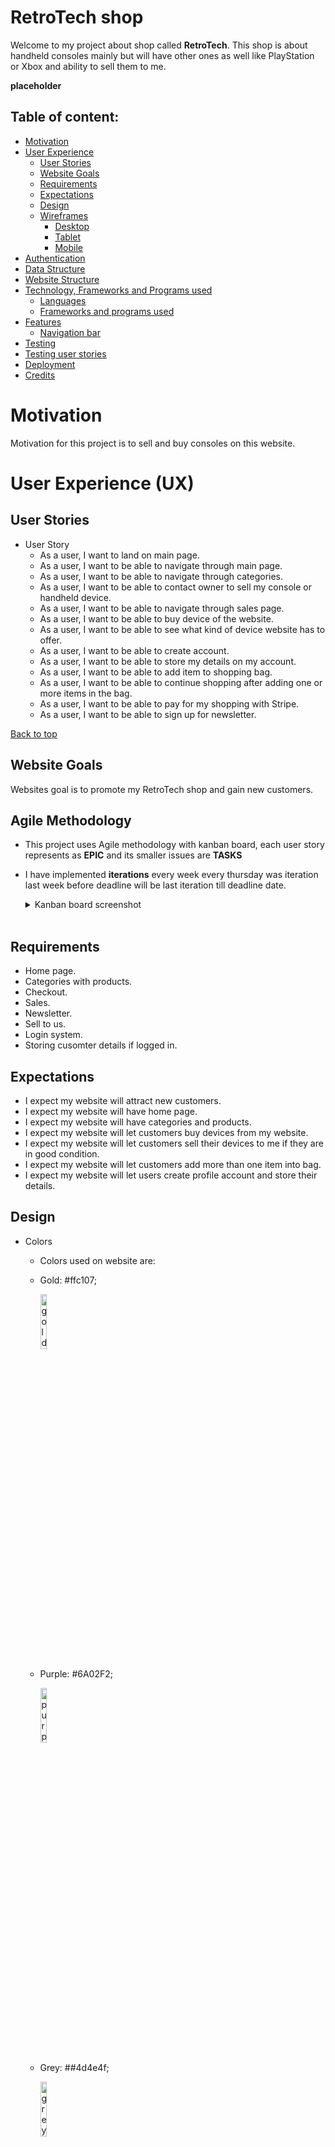 # RetroTech shop

Welcome to my project about shop called **RetroTech**. This shop is about handheld consoles mainly but will have other ones as well like PlayStation or Xbox and ability to sell them to me.

<img src="" alt="">**placeholder**

## Table of content:

- [Motivation](#motivation)
- [User Experience](#user-experience-ux)
    - [User Stories](#user-stories)
    - [Website Goals](#website-goals)
    - [Requirements](#requirements)
    - [Expectations](#expectations)
    - [Design](#design)
    - [Wireframes](#wireframes)
        - [Desktop](#desktop)
        - [Tablet](#tablet)
        - [Mobile](#mobile)
- [Authentication](#authentication)
- [Data Structure](#data-structure)
- [Website Structure](#website-structure)
- [Technology, Frameworks and Programs used](#technology-frameworks-and-programs-used)
    - [Languages](#languages)
    - [Frameworks and programs used](#frameworks-and-programs-used)
- [Features](#features)
    - [Navigation bar](#navigation)
- [Testing](#testing)
- [Testing user stories](#testing-user-stories)
- [Deployment](#deployment)
- [Credits](#credits)

# Motivation

Motivation for this project is to sell and buy consoles on this website.

# User Experience (UX)

## User Stories
- User Story
    - As a user, I want to land on main page.
    - As a user, I want to be able to navigate through main page.
    - As a user, I want to be able to navigate through categories.
    - As a user, I want to be able to contact owner to sell my console or handheld device.
    - As a user, I want to be able to navigate through sales page.
    - As a user, I want to be able to buy device of the website.
    - As a user, I want to be able to see what kind of device website has to offer.
    - As a user, I want to be able to create account.
    - As a user, I want to be able to store my details on my account.
    - As a user, I want to be able to add item to shopping bag.
    - As a user, I want to be able to continue shopping after adding one or more items in the bag.
    - As a user, I want to be able to pay for my shopping with Stripe.
    - As a user, I want to be able to sign up for newsletter.

[Back to top](#)

## Website Goals

Websites goal is to promote my RetroTech shop and gain new customers.

## Agile Methodology

- This project uses Agile methodology with kanban board, each user story represents as **EPIC** and its smaller issues are **TASKS**
- I have implemented **iterations** every week every thursday was iteration last week before deadline will be last iteration till deadline date.

    <details><summary>Kanban board screenshot</summary>
    <img src="docs/kanban-board.png" alt="kanban board"/>
    </details>
    <br>

## Requirements

- Home page.
- Categories with products.
- Checkout.
- Sales.
- Newsletter.
- Sell to us.
- Login system.
- Storing cusomter details if logged in.

## Expectations

- I expect my website will attract new customers.
- I expect my website will have home page.
- I expect my website will have categories and products.
- I expect my website will let customers buy devices from my website.
- I expect my website will let customers sell their devices to me if they are in good condition.
- I expect my website will let customers add more than one item into bag.
- I expect my website will let users create profile account and store their details.

## Design

- Colors
    - Colors used on website are:

    - Gold: #ffc107;

        <img src="docs/gold.png" alt="gold color" width="15%"/>

    - Purple: #6A02F2;

        <img src="docs/purple.png" alt="purple color" width="15%"/>
    
    - Grey: ##4d4e4f;

        <img src="docs/d-grey.png" alt="grey color" width="15%"/>

    - light grey: #eeebeb;

        <img src="docs/light-grey.png" alt="light grey color" width="15%"/>

    - white: #fff;

        <img src="docs/white.png" alt="white color" width="15%"/>

- Fonts:

    Font was used default from Boostrap 5, [Helvetica Neue](https://fontsgeek.com/helvetica-neue-font), [Helvetica](https://fontsgeek.com/helvetica-font), [Arial](https://fontsgeek.com/arial-font), and [sans-serif](https://fontsgeek.com/sans-serif-font) in its default font stack.

- Images: 

    - [Freepik](https://www.freepik.com/free-vector/reviews-concept-landing-page_5156335.htm#query=reviews&position=27&from_view=search&track=locales")

    - [Currys.ie](https://www.currys.ie/)

    - [Smyths](https://www.smythstoys.com/ie/en-ie/)

    - [Retroid](https://www.goretroid.com/)

    - [Anbernic](https://anbernic.com/)

[Back to top](#)

## Wireframes

- Home page.

	**placeholder**

- Products/Categories.

	**placeholder**

- Checkout.

	**placeholder**

- Sales.

	**placeholder**

- Front end admin panel

	**placeholder**

- Profile account

	**placeholder**

- Newsletter

    **placeholder**


# Authentication and Security

- Project uses [Allauth](https://django-allauth.readthedocs.io/en/latest/) as login system, pages were adjusted and styled. Emailing system to login, email confirmation, password recovery and so on works and is being sent.

- Unwanted visitors trying to access restricted pages in project will be redirected to home with message that they are allowed on this site. ``@Login_required`` and 

    ```
    if not request.user.is_superuser:
        messages.error(request, 'You arent allowed there! \
                        redirecting to home page.')
        return redirect(reverse('home'))
        ```

# Data Structure

## Database

Category:
| Object | Field |
|---|---|
| ID | is automatically generated |
| name | CharField |
| frontend_name | CharField |

name is given category_choices of handheld, console, games, accessories.
<hr>

Item:
| Object | Field |
|---|---|
| ID | is automatically generated |
| category | ForeignKey to Category model |
| sku_number | CharField |
| product_name | CharField |
| product_model | CharField |
| product_description | TextField |
| price | DecimalField |
| original_price | DecimalField |
| sale | Boolean |
| featured | Boolean |
| image_one | CloudinaryField |
| image_two | CloudinaryField |
| image_three | CloudinaryField |

<hr>

SellToUS:
| Object | Field |
|---|---|
| ID | is automatically generated |
| full_name | CharField |
| email | EmailField |
| brand | CharField |
| model | CharField |
| grade | CharField |
| description | TextField |
| sell_image_one | CloudinaryField |
| sell_image_two | CloudinaryField |
| sell_image_three | CloudinaryField |

<hr>

UserProfile:
| Object | Field |
|---|---|
| ID | is automatically generated |
| user | OnetoOneField with User |
| default_phone_number | CharField |
| default_town_or_city | CharField |
| default_street_address1 | CharField |
| default_street_address2 | CharField |
| default_postcode | CharField |
| default_county_state | CharField |
| default_country | CountryField |

User is imported from django.contrib.auth.models
<hr>

Newsletter:
| Object | Field |
|---|---|
| ID | is automatically generated |
| news_email | EmailField |

newsletter email is called news_email because I made my own context_processors that would pull all email id's from websie when they were provided. This way it prevents unwanted newsletter signups.

<hr>

Order:
| Object | Field |
|---|---|
| ID | is automatically generated |
| order_number | CharField |
| user_profile | ForeignKey to UserProfile |
| full_name | CharField |
| email | EmailField |
| phone_number | CharField |
| country | CountryField |
| postcode | CharField |
| town_or_city | CharField |
| street_address1 | CharField |
| street_address2 | CharField |
| county_state | CharField |
| date | DateTimeField |
| order_total | DecimalField |
| grand_total | DecimalField |
| original_basket | TextField |
| stripe_pid | CharField |

order_total adds up all lineitems,
grand_total is order_total.
order_number is generated by uuid4 with hex and Upper letters.

<hr>

OrderLineItem:
| Object | Field |
|---|---|
| ID | is automatically generated |
| order | ForeignKey to Order |
| item | ForeignKey to Item |
| quantity | IntegerField |
| lineitem_total | DecimalField |

lineitem_total is calculated items price * quantity.

<hr>

<img src="docs/db.png" alt="Item model">

**placeholder**

## Logic

<img src="docs/logic.png" alt="website logic" width="1000">

# Website Structure

- Most of website structure comes from Bootstrap itself, and rest is just overrides to make it look nicer.

|  Screen size |  Breakpoint |
|---|---|
| extra small | >= 320px |
| small | >= 576px |
| medium | >= 768px |
| Custom | 768 >= 900 |
| Custom | >= 990 | 

# Technology, Frameworks and Libraries used.

## Languages

- [HTML](https://en.wikipedia.org/wiki/HTML5) 

- [CSS](https://en.wikipedia.org/wiki/CSS)

- [Python](https://en.wikipedia.org/wiki/Python_(programming_language))

- [JavaScript](https://en.wikipedia.org/wiki/JavaScript)

- [Jquery](https://en.wikipedia.org/wiki/JQuery)

## Frameworks and Libraries used.

- [Django](https://www.djangoproject.com/) Python-based web framework that follows the model–template–views architectural pattern.

- [Gunicorn](https://en.wikipedia.org/wiki/Gunicorn) HTTP server interface.

- [Psycopg](https://wiki.postgresql.org/wiki/Psycopg) Postgres database adaptor.

- [Stripe](https://stripe.com/) Payments.

- [Bootstrap](https://getbootstrap.com/) Bootstrap 5 was used in this project.

- [FontAwesome](https://fontawesome.com/) Icons used in this project.

- [Google fonts](https://fonts.google.com/) PT-serif was used.

## Tools

- [Heroku](https://www.heroku.com) Deployment of website.

- [ElephantSQL](https://www.elephantsql.com/) Database storing all schemas and data.

- [Balsamiq](https://balsamiq.com/) Wireframes.

- [Miniwebtool](https://miniwebtool.com/django-secret-key-generator/) used to generate new key.

- [Favicon](https://favicon.io/favicon-generator/) Favicon generator.

- [Freepik](https://www.freepik.com/) Freepik images

# Features

- Responsive on all devices.
- Custom Front end admin panel.
- Profile accounts.
- Checkout with Stripe payments.
- Products and Categories.
- Newsletter
- Emails on newsletter signup, sell to us and if checkout is successful.

## Navigation
	
	
**placeholder**

# Testing

1. W3C HTML Validator, CSS Validator, CI Pylinter and JShint.

	**placeholder**

2. Testing on website.

	**placeholder**

3. Testing on portable devices.

	**placeholder**

4. Automated and Manual testing.

	**placeholder**

5. Known bugs.

	**placeholder**

6. Bugs fixed.

	**placeholder**

# Testing user stories

| **Feature**                     | **Action**                          | **Expected Result**                                                                  | **Result** |
|---------------------------------|-------------------------------------|--------------------------------------------------------------------------------------|-------------------|
| **placeholder** | **placeholder** | **placeholder** | PASS |
<details><summary>Picture</summary>
<img src="" alt=""/>
</details>
<br>

# Deployment

## Programs needed:

### Heroku

**placeholder**

### GitHub

**placeholder**

### ElephantSQL

**placeholder**

## Local Development

**placeholder**

**loads of placeholders**

**loads of placeholders**

**loads of placeholders**

**loads of placeholders**

**loads of placeholders**

# Credits 

- [Simen Daehlin](https://github.com/Eventyret) My Mentor.
- [Freepik](https://www.freepik.com/free-vector/reviews-concept-landing-page_5156335.htm#query=reviews&position=27&from_view=search&track=locales") Freepiks website linked to person that created image.
- [Currys.ie](https://www.currys.ie/) Used for images for products.
- [Smyths](https://www.smythstoys.com/ie/en-ie/) Used for images for products.
- [Retroid](https://www.goretroid.com/) Used for images for products.
- [Anbernic](https://anbernic.com/) Used for images for products.
- [The W3C Markup Validation Service](https://validator.w3.org/) Validation of HTML.
- [The W3C CSS Validation Service](https://jigsaw.w3.org/css-validator/) Validation of CSS.
- [Python linter](https://pep8ci.herokuapp.com/#) used to lint python code.
- [JShint](https://jshint.com/) used to lint javascript.
- [Autoprefixer](https://autoprefixer.github.io/) used to prefix CSS.